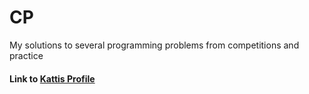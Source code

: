 # CP

My solutions to several programming problems from competitions and practice

#### Link to [Kattis Profile](https://open.kattis.com/users/max-brodeur)
